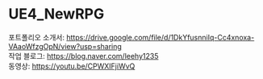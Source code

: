 # UE4_NewRPG

포트폴리오 소개서: https://drive.google.com/file/d/1DkYfusnniIq-Cc4xnoxa-VAaoWfzgOpN/view?usp=sharing
<br>작업 블로그: https://blog.naver.com/leehy1235
<br>동영상: https://youtu.be/CPWXIFjiWvQ
